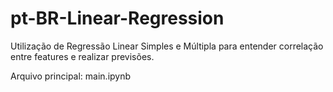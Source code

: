 # pt-BR-Linear-Regression
Utilização de Regressão Linear Simples e Múltipla para entender correlação entre features e realizar previsões.

Arquivo principal: main.ipynb
